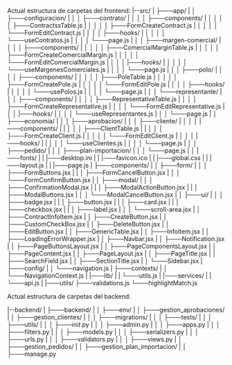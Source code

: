 Actual estructura de carpetas del frontend:
|--src/
|   ├───app/
|   │   ├───configuracion/
|   │   │   ├───contrato/
|   │   │   │   ├───components/
|   │   │   │   │    ├───ContractssTable.js
|   │   │   │   │    ├───FormCreateContract.js
|   │   │   │   │    └───FormEditContract.js
|   │   │   │   ├───hooks/
|   │   │   │   │    └───useContratos.js
|   │   │   │   └───page.js
|   │   │   ├───margen-comercial/
|   │   │   │   ├───components/
|   │   │   │   │    ├───ComercialMarginTable.js
|   │   │   │   │    ├───FormCreateComercialMargin.js
|   │   │   │   │    └───FormEditComercialMargin.js
|   │   │   │   |───hooks/
|   │   │   │   │    └───useMargenesComerciales.js
|   │   │   │   └───page.js
|   │   │   ├───polo/
|   │   │   │   ├───components/
|   │   │   │   │    ├───PoleTable.js
|   │   │   │   │    ├───FormCreatePole.js
|   │   │   │   │    └───FormEditPole.js
|   │   │   │   ├───hooks/
|   │   │   │   │    └───usePolos.js
|   │   │   │   └───page.js
|   │   │   └───representante/
|   │   │       ├───components/
|   │   │       │    ├───RepresentativeTable.js
|   │   │       │    ├───FormCreateRepresentative.js
|   │   │       │    └───FormEditRepresentative.js
|   │   │       |───hooks/
|   │   │       │    └───useRepresentantes.js
|   │   │       └───page.js
|   │   ├───economia/
|   │   │   ├───aprobacion/
|   │   │   ├───cliente/
|   │   │   │   |───components/
|   |   │   │   │    ├───ClientTable.js
|   |   │   │   │    ├───FormCreateClient.js
|   │   │   │   │    └───FormEditClient.js
|   │   │   │   |───hooks/
|   |   │   │   │    └───useClientes.js
|   │   │   │   └───page.js
|   │   │   ├───pedido/
|   │   │   ├───plan-importacion/
|   │   │   └───page.js
|   │   |───fonts/
|   |   |───desktop.ini
|   |   |───favicon.ico
|   |   |───global.css
|   |   |───layout.js
|   |   |───page.js
|   ├───components/
|   │   ├───form/
|   │   │   ├───FormButtons.jsx
|   |   │   ├───FormCancelButton.jsx
|   │   │   └───FormConfirmButton.jsx
|   │   ├───modal/
|   │   │   ├───ConfirmationModal.jsx
|   |   │   ├───ModalActionButton.jsx
|   |   │   ├───ModalButtons.jsx
|   │   │   └───ModalCancelButton.jsx
|   │   ├───ui/
|   │   │   ├───badge.jsx
|   |   │   ├───button.jsx
|   |   │   ├───card.jsx
|   |   │   ├───checkbox.jsx
|   |   │   ├───label.jsx
|   │   │   └───scroll-area.jsx
|   │   ├───ContractInfoItem.jsx
|   │   ├───CreateButton.jsx
|   │   ├───CustomCheckBox.jsx
|   │   ├───DeleteButton.jsx
|   │   ├───EditButton.jsx
|   │   ├───GenericTable.jsx
|   │   ├───InfoItem.jsx
|   │   ├───LoadingErrorWrapper.jsx
|   │   ├───Navbar.jsx
|   │   ├───Notification.jsx
|   │   ├───PageButtonsLayout.jsx
|   │   ├───PageComponentsLayout.jsx
|   │   ├───PageContent.jsx
|   │   ├───PageLayout.jsx
|   │   ├───PageTitle.jsx
|   │   ├───SearchField.jsx
|   │   ├───SectionTitle.jsx
|   │   └───Sidebar.jsx
|   ├───config/
|   │   └───navigation.js
|   ├───contexts/
|   │   └───NavigationContext.js
|   |───lib/
|   |   └───utils.js
|   |───services/
|   |	└───api.js
|   |───utils/
        ├───validations.js
        └───highlightMatch.js

Actual estructura de carpetas del backend:

|--backend/
|   ├───backend/
|   │   ├───env/
|   │   ├───gestion_aprobaciones/
|   │   ├───gestion_clientes/
|   │   │   ├───migrations/
|   │   │   ├───tests/
|   │   │   ├───utils/
|   │   │   ├───_init_.py
|   │   │   ├───admin.py
|   │   │   ├───apps.py
|   │   │   ├───filters.py
|   │   │   ├───models.py
|   │   │   ├───serializers.py
|   │   │   ├───urls.py
|   │   │   ├───validators.py
|   │   │   ├───views.py
|   │   ├───gestion_pedidos/
|   │   ├───gestion_plan_importacion/
|   │   ├───manage.py